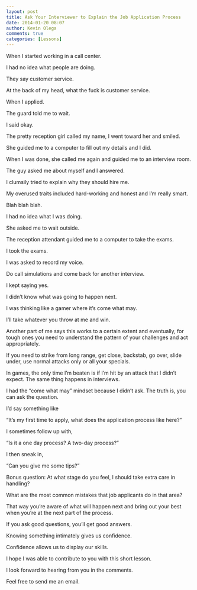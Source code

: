 ```yaml
---
layout: post
title: Ask Your Interviewer to Explain the Job Application Process
date: 2014-01-20 08:07
author: Kevin Olega
comments: true
categories: [Lessons]
---
```


When I started working in a call center.

I had no idea what people are doing. 

They say customer service. 

At the back of my head, what the fuck is customer service. 

When I applied. 

The guard told me to wait. 

I said okay. 

The pretty reception girl called my name, I went toward her and smiled. 

She guided me to a computer to fill out my details and I did. 

When I was done, she called me again and guided me to an interview room. 

The guy asked me about myself and I answered. 

I clumsily tried to explain why they should hire me. 

My overused traits included hard-working and honest and I’m really smart. 

Blah blah blah. 

I had no idea what I was doing. 

She asked me to wait outside. 

The reception attendant guided me to a computer to take the exams. 

I took the exams. 

I was asked to record my voice. 

Do call simulations and come back for another interview. 

I kept saying yes. 

I didn’t know what was going to happen next.

I was thinking like a gamer where it’s come what may. 

I’ll take whatever you throw at me and win. 

Another part of me says this works to a certain extent and eventually, for tough ones you need to understand the pattern of your challenges and act appropriately. 

If you need to strike from long range, get close, backstab, go over, slide under, use normal attacks only or all your specials. 

In games, the only time I’m beaten is if I’m hit by an attack that I didn’t expect. The same thing happens in interviews.

I had the “come what may” mindset because I didn’t ask. The truth is, you can ask the question.

I’d say something like 

“It’s my first time to apply, what does the application process like here?” 

I sometimes follow up with, 

“Is it a one day process? A two-day process?” 

I then sneak in, 

“Can you give me some tips?”

Bonus question: At what stage do you feel, I should take extra care in handling? 

What are the most common mistakes that job applicants do in that area?

That way you’re aware of what will happen next and bring out your best when you’re at the next part of the process.

If you ask good questions, you’ll get good answers. 

Knowing something intimately gives us confidence. 

Confidence allows us to display our skills.

I hope I was able to contribute to you with this short lesson. 

I look forward to hearing from you in the comments. 

Feel free to send me an email.
